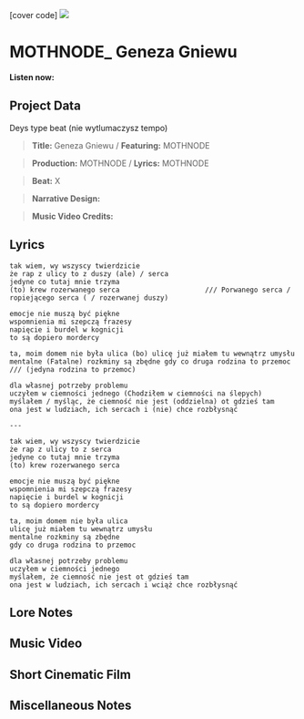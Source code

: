 [cover code] ![](57175019_319474918741616_8502199518755923887_n.jpg)

# MOTHNODE_ Geneza Gniewu

**Listen now:** 

## Project Data

Deys type beat (nie wytlumaczysz tempo)

> **Title:** Geneza Gniewu / **Featuring:** MOTHNODE

> **Production:** MOTHNODE / **Lyrics:** MOTHNODE

> **Beat:** X

> **Narrative Design:**

> **Music Video Credits:**


## Lyrics

```
tak wiem, wy wszyscy twierdzicie
że rap z ulicy to z duszy (ale) / serca
jedyne co tutaj mnie trzyma
(to) krew rozerwanego serca                     /// Porwanego serca / ropiejącego serca ( / rozerwanej duszy)

emocje nie muszą być piękne
wspomnienia mi szepczą frazesy
napięcie i burdel w kognicji
to są dopiero mordercy

ta, moim domem nie była ulica (bo) ulicę już miałem tu wewnątrz umysłu
mentalne (Fatalne) rozkminy są zbędne gdy co druga rodzina to przemoc              /// (jedyna rodzina to przemoc)

dla własnej potrzeby problemu
uczyłem w ciemności jednego (Chodziłem w ciemności na ślepych)
myślałem / myśląc, że ciemność nie jest (oddzielna) ot gdzieś tam
ona jest w ludziach, ich sercach i (nie) chce rozbłysnąć

---

tak wiem, wy wszyscy twierdzicie
że rap z ulicy to z serca
jedyne co tutaj mnie trzyma
(to) krew rozerwanego serca                    

emocje nie muszą być piękne
wspomnienia mi szepczą frazesy
napięcie i burdel w kognicji
to są dopiero mordercy

ta, moim domem nie była ulica 
ulicę już miałem tu wewnątrz umysłu
mentalne rozkminy są zbędne 
gdy co druga rodzina to przemoc       

dla własnej potrzeby problemu
uczyłem w ciemności jednego 
myślałem, że ciemność nie jest ot gdzieś tam
ona jest w ludziach, ich sercach i wciąż chce rozbłysnąć

```

## Lore Notes

## Music Video

## Short Cinematic Film

## Miscellaneous Notes
